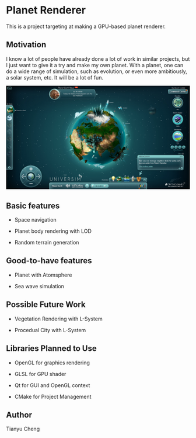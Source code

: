 Planet Renderer
===============

This is a project targeting at making a GPU-based planet renderer.

Motivation
----------

I know a lot of people have already done a lot of work in similar projects, but I just want to give it a try and make my own planet.
With a planet, one can do a wide range of simulation, such as evolution, or even more ambitiously, a solar system, etc. It will be a lot of fun.

![Sample Image](./universalsim.jpg)

Basic features
----------------

+ Space navigation

+ Planet body rendering with LOD

+ Random terrain generation


Good-to-have features
----------------------

+ Planet with Atomsphere

+ Sea wave simulation


Possible Future Work
--------------------

+ Vegetation Rendering with L-System

+ Procedual City with L-System


Libraries Planned to Use
------------------------

+ OpenGL for graphics rendering

+ GLSL for GPU shader

+ Qt for GUI and OpenGL context

+ CMake for Project Management

Author
------
Tianyu Cheng
